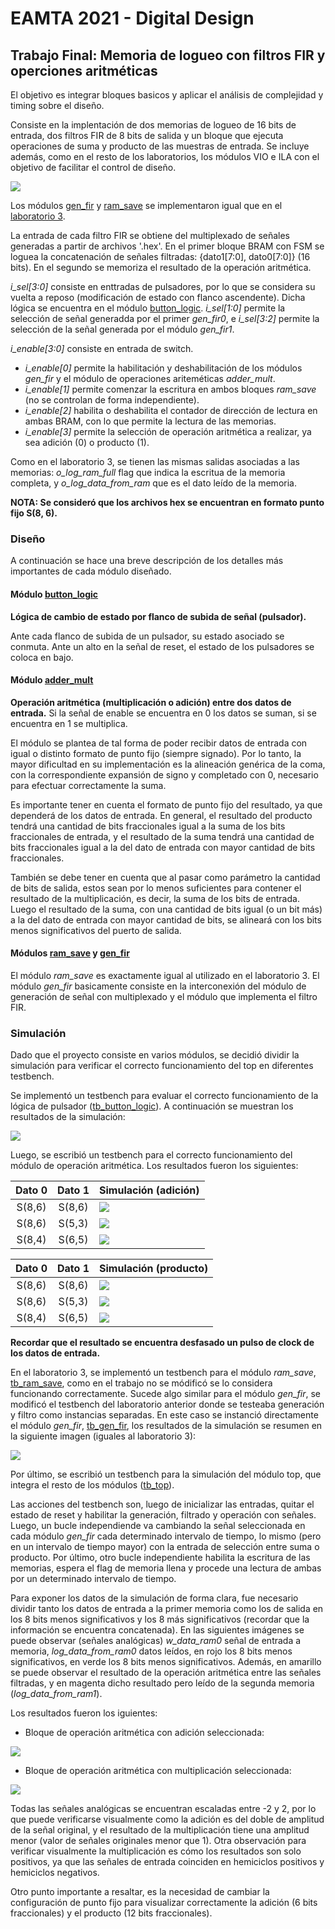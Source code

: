 # EAMTA 2021 - Digital Design

## Trabajo Final: Memoria de logueo con filtros FIR y operciones aritméticas

El objetivo es integrar bloques basicos y aplicar el análisis de complejidad y timing sobre el diseño.

Consiste en la implentación de dos memorias de logueo de 16 bits de entrada, dos filtros FIR de 8 bits de salida y un bloque que ejecuta operaciones de suma y producto de las muestras de entrada. Se incluye además, como en el resto de los laboratorios, los módulos VIO e ILA con el objetivo de facilitar el control de diseño.

![](./imgs/project_schematic.png)

Los módulos [gen_fir](./gen_fir.v) y [ram_save](./ram_save.png) se implementaron igual que en el [laboratorio 3](../lab3-fir_bram).

La entrada de cada filtro FIR se obtiene del multiplexado de señales generadas a partir de archivos '.hex'. En el primer bloque BRAM con FSM se loguea la concatenación de señales filtradas: {dato1[7:0], dato0[7:0]} (16 bits). En el segundo se memoriza el resultado de la operación aritmética.

*i_sel[3:0]* consiste en enttradas de pulsadores, por lo que se considera su vuelta a reposo (modificación de estado con flanco ascendente). Dicha lógica se encuentra en el módulo [button_logic](./button_logic.v). *i_sel[1:0]* permite la selección de señal generadda por el primer *gen_fir0*, e *i_sel[3:2]* permite la selección de la señal generada por el módulo *gen_fir1*.

*i_enable[3:0]* consiste en entrada de switch.

- *i_enable[0]* permite la habilitación y deshabilitación de los módulos *gen_fir* y el módulo de operaciones ariteméticas *adder_mult*.
- *i_enable[1]* permite comenzar la escritura en ambos bloques *ram_save* (no se controlan de forma independiente).
- *i_enable[2]* habilita o deshabilita el contador de dirección de lectura en ambas BRAM, con lo que permite la lectura de las memorias.
- *i_enable[3]* permite la selección de operación aritmética a realizar, ya sea adición (0) o producto (1).

Como en el laboratorio 3, se tienen las mismas salidas asociadas a las memorias: *o_log_ram_full* flag que indica la escritua de la memoria completa, y *o_log_data_from_ram* que es el dato leído de la memoria.

**NOTA: Se consideró que los archivos hex se encuentran en formato punto fijo S(8, 6).**

### Diseño
A continuación se hace una breve descripción de los detalles más importantes de cada módulo diseñado.

#### Módulo [button_logic](./button_logic.v)
**Lógica de cambio de estado por flanco de subida de señal (pulsador).**

Ante cada flanco de subida de un pulsador, su estado asociado se conmuta. Ante un alto en la señal de reset, el estado de los pulsadores se coloca en bajo.

#### Módulo [adder_mult](./adder_mult.v)
**Operación aritmética (multiplicación o adición) entre dos datos de entrada.** Si la señal de enable se encuentra en 0 los datos se suman, si se encuentra en 1 se multiplica.

El módulo se plantea de tal forma de poder recibir datos de entrada con igual o distinto formato de punto fijo (siempre signado). Por lo tanto, la mayor dificultad en su implementación es la alineación genérica de la coma, con la correspondiente expansión de signo y completado con 0, necesario para efectuar correctamente la suma.

Es importante tener en cuenta el formato de punto fijo del resultado, ya que dependerá de los datos de entrada. En general, el resultado del producto tendrá una cantidad de bits fraccionales igual a la suma de los bits fraccionales de entrada, y el resultado de la suma tendrá una cantidad de bits fraccionales igual a la del dato de entrada con mayor cantidad de bits fraccionales.

También se debe tener en cuenta que al pasar como parámetro la cantidad de bits de salida, estos sean por lo menos suficientes para contener el resultado de la multiplicación, es decir, la suma de los bits de entrada. Luego el resultado de la suma, con una cantidad de bits igual (o un bit más) a la del dato de entrada con mayor cantidad de bits, se alineará con los bits menos significativos del puerto de salida.

#### Módulos [ram_save](./ram_save.v) y [gen_fir](./gen_fir.v)
El módulo *ram_save* es exactamente igual al utilizado en el laboratorio 3. El módulo *gen_fir* basicamente consiste en la interconexión del módulo de generación de señal con multiplexado y el módulo que implementa el filtro FIR.


### Simulación

Dado que el proyecto consiste en varios módulos, se decidió dividir la simulación para verificar el correcto funcionamiento del top en diferentes testbench.

Se implementó un testbench para evaluar el correcto funcionamiento de la lógica de pulsador ([tb_button_logic](./tb_button_logic.v)). A continuación se muestran los resultados de la simulación:

![](./simulation/sim-tb_button_logic.png)

Luego, se escribió un testbench para el correcto funcionamiento del módulo de operación aritmética. Los resultados fueron los siguientes:

|Dato 0|Dato 1| Simulación (adición)                           |
|:----:|:----:|------------------------------------------------|
|S(8,6)|S(8,6)|![](./simulation/sim-tb_adder_mult-add86_86.png)|
|S(8,6)|S(5,3)|![](./simulation/sim-tb_adder_mult-add86_53.png)|
|S(8,4)|S(6,5)|![](./simulation/sim-tb_adder_mult-add84_65.png)|

|Dato 0|Dato 1| Simulación (producto)                           |
|:----:|:----:|-------------------------------------------------|
|S(8,6)|S(8,6)|![](./simulation/sim-tb_adder_mult-mult86_86.png)|
|S(8,6)|S(5,3)|![](./simulation/sim-tb_adder_mult-mult86_53.png)|
|S(8,4)|S(6,5)|![](./simulation/sim-tb_adder_mult-mult84_65.png)|

**Recordar que el resultado se encuentra desfasado un pulso de clock de los datos de entrada.**

En el laboratorio 3, se implementó un testbench para el módulo *ram_save*, [tb_ram_save](./tb_ram_save.v), como en el trabajo no se módificó se lo considera funcionando correctamente. Sucede algo similar para el módulo *gen_fir*, se modificó el testbench del laboratorio anterior donde se testeaba generación y filtro como instancias separadas. En este caso se instanció directamente el módulo *gen_fir*, [tb_gen_fir](./tb_gen_fir.v), los resultados de la simulación se resumen en la siguiente imagen (iguales al laboratorio 3):

![](./simulation/sim-tb_gen_fir.png)

Por último, se escribió un testbench para la simulación del módulo top, que integra el resto de los módulos ([tb_top](./tb_top.v)). 

Las acciones del testbench son, luego de inicializar las entradas, quitar el estado de reset y habilitar la generación, filtrado y operación con señales. Luego, un bucle independiende va cambiando la señal seleccionada en cada módulo *gen_fir* cada determinado intervalo de tiempo, lo mismo (pero en un intervalo de tiempo mayor) con la entrada de selección entre suma o producto. Por último, otro bucle independiente habilita la escritura de las memorias, espera el flag de memoria llena y procede una lectura de ambas por un determinado intervalo de tiempo.

Para exponer los datos de la simulación de forma clara, fue necesario dividir tanto los datos de entrada a la primer memoria como los de salida en los 8 bits menos significativos y los 8 más significativos (recordar que la información se encuentra concatenada). En las siguientes imágenes se puede observar (señales analógicas) *w_data_ram0* señal de entrada a memoria, *log_data_from_ram0* datos leídos, en rojo los 8 bits menos significativos, en verde los 8 bits menos significativos. Además, en amarillo se puede observar el resultado de la operación aritmética entre las señales filtradas, y en magenta dicho resultado pero leído de la segunda memoria (*log_data_from_ram1*).

Los resultados fueron los iguientes:

- Bloque de operación aritmética con adición seleccionada:

![](./simulation/sim-tb_top_add.png)

- Bloque de operación aritmética con multiplicación seleccionada:

![](./simulation/sim-tb_top_mult.png)

Todas las señales analógicas se encuentran escaladas entre -2 y 2, por lo que puede verificarse visualmente como la adición es del doble de amplitud de la señal original, y el resultado de la multiplicación tiene una amplitud menor (valor de señales originales menor que 1). Otra observación para verificar visualmente la multiplicación es cómo los resultados son solo positivos, ya que las señales de entrada coinciden en hemiciclos positivos y hemiciclos negativos. 

Otro punto importante a resaltar, es la necesidad de cambiar la configuración de punto fijo para visualizar correctamente la adición (6 bits fraccionales) y el producto (12 bits fraccionales).
